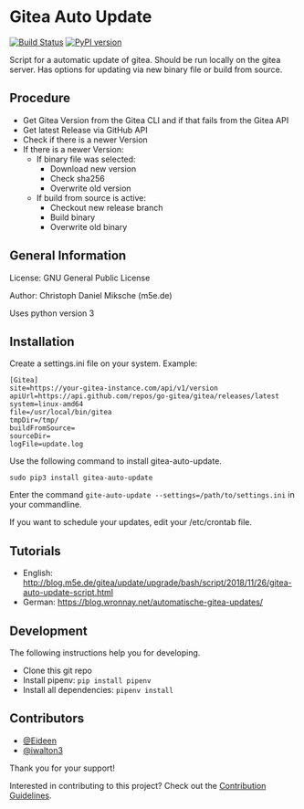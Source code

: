 # Gitea Auto Update

[![Build Status](https://travis-ci.org/CMiksche/gitea-auto-update.svg?branch=master)](https://travis-ci.org/CMiksche/gitea-auto-update)
[![PyPI version](https://badge.fury.io/py/gitea-auto-update.svg)](https://badge.fury.io/py/gitea-auto-update)

Script for a automatic update of gitea. Should be run locally on the gitea server. Has options for updating via new binary file or build from source.

## Procedure
* Get Gitea Version from the Gitea CLI and if that fails from the Gitea API
* Get latest Release via GitHub API
* Check if there is a newer Version
* If there is a newer Version:
    * If binary file was selected: 
        * Download new version
        * Check sha256
        * Overwrite old version
    * If build from source is active: 
        * Checkout new release branch
        * Build binary
        * Overwrite old binary
        

## General Information
License: GNU General Public License

Author: Christoph Daniel Miksche (m5e.de)

Uses python version 3

## Installation

Create a settings.ini file on your system. Example:

  ````
[Gitea]
site=https://your-gitea-instance.com/api/v1/version
apiUrl=https://api.github.com/repos/go-gitea/gitea/releases/latest
system=linux-amd64
file=/usr/local/bin/gitea
tmpDir=/tmp/
buildFromSource=
sourceDir=
logFile=update.log
  ````

Use the following command to install gitea-auto-update.

  ```
  sudo pip3 install gitea-auto-update
  ```

Enter the command `gite-auto-update --settings=/path/to/settings.ini` in your commandline.

If you want to schedule your updates, edit your /etc/crontab file.

## Tutorials

* English: http://blog.m5e.de/gitea/update/upgrade/bash/script/2018/11/26/gitea-auto-update-script.html
* German: https://blog.wronnay.net/automatische-gitea-updates/

## Development

The following instructions help you for developing.

* Clone this git repo
* Install pipenv: `pip install pipenv`
* Install all dependencies: `pipenv install`

## Contributors

 - [@Eideen](https://github.com/Eideen)
 - [@iwalton3](https://github.com/iwalton3)

Thank you for your support!

Interested in contributing to this project? Check out the [Contribution Guidelines](CONTRIBUTING.md).

